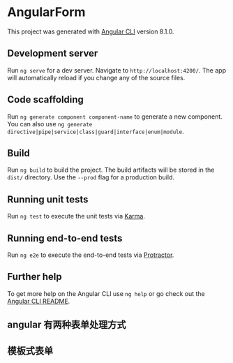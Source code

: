 # AngularForm

This project was generated with [Angular CLI](https://github.com/angular/angular-cli) version 8.1.0.

## Development server

Run `ng serve` for a dev server. Navigate to `http://localhost:4200/`. The app will automatically reload if you change any of the source files.

## Code scaffolding

Run `ng generate component component-name` to generate a new component. You can also use `ng generate directive|pipe|service|class|guard|interface|enum|module`.

## Build

Run `ng build` to build the project. The build artifacts will be stored in the `dist/` directory. Use the `--prod` flag for a production build.

## Running unit tests

Run `ng test` to execute the unit tests via [Karma](https://karma-runner.github.io).

## Running end-to-end tests

Run `ng e2e` to execute the end-to-end tests via [Protractor](http://www.protractortest.org/).

## Further help

To get more help on the Angular CLI use `ng help` or go check out the [Angular CLI README](https://github.com/angular/angular-cli/blob/master/README.md).

## angular 有两种表单处理方式
<!-- 
模板式表单：
  表单的数据模型是通过组件模板中的相关指令来定义的，因为使用这种方式定义表单的数据模型时，我们会受限于html的语法，所以，模板驱动的方式只适用于一些简单的场景

响应式表单：
  使用响应式表单时，你通过编写typeScript代码来创建一个底层的数据模型，在这个模型定义好以后，使用一些特定的指令，将模板上的html元素与底层的数据模型连接在一起

模板式表单 和 响应式表单的不同点：
  不管哪种表单，都有一个对应的数据模型来存储表单的数据，在模板表单中，数据模型是由angular基于你组件模板中的指令隐式创建的，而在响应式表单中，你通过编码明确的创建数据模型然后将模板上的html元素和底层数据模型连接在一起。

数据模型并不是一个任意的对象，它是一个有angular/forms模块中的一些特定关系的类，如FormControl, FormGroup,FormArray等组成，在模板式表单中，你是不能直接访问到这些类的，

响应式表单并不会替你生成html, 模板仍然需要你自己来写，

注意：不管使用哪种表单都需要引入angular的模块
模板式表单需要引入：FormsModule
响应式表单需要引入：ReactiveFormsModule

纯html表单:
  显示表单项
  效验用户输入
  提交表单数据
 -->

## 模板式表单
<!-- 
使用模板式表单时，只能使用指令来定义数据模型：这三个指令都来自于FormsModulemokau
  NgForm: 指令用来代表整个表单，在angular应用里会自动的添加到每个form标签上，而且NgForm指令 隐式的创建一个FormGroup类的实例，FormGroup 用来代表表单的数据模型，并且存储表单的数据， 在模板上标有NgForm指令的form标签会自动发现其标有NgModel 指令的子元素，并将他们的值添加到表单的数据模型中，
  注意：NgForm标签可以在form标签之外使用，

  NgModel

  NgModelGroup：代表的是表单的一部分，它允许你将表单的字段组织在一起，形成更清晰的层次关系，与ngForm 这个指令类似，NgModelGroup这个指令也会隐式的创建一个FormGroup类的实例，这个实例会在ngForm对象的value属性中表现为一个嵌套的对象，所以NgModelGroup的子属性都会变为嵌套对象的子属性，





 -->

